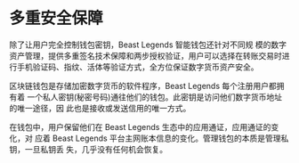 # 多重安全保障

除了让用户完全控制钱包密钥，Beast Legends 智能钱包还针对不同规 模的数字资产管理，提供多重签名技术保障和两步授权验证，用户可以选择在转账交易时进 行手机验证码、指纹、活体等验证方式，全方位保证数字货币资产安全。&#x20;

区块链钱包是存储加密数字货币的软件程序，Beast Legends 每个注册用户都拥有着 一个私人密钥(秘密号码)通往他们的钱包。此密钥是访问他们数字货币地址的唯一途径，因 此也是接收或发送信用的唯一方式。&#x20;

在钱包中，用户保留他们在 Beast Legends 生态中的应用通证，应用通证的变化，对 应着 Beast Legends 平台主网账本信息的变化。管理钱包的本质是管理私钥，一旦私钥丢 失，几乎没有任何机会恢复。
